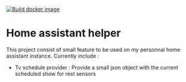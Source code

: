 [![Build docker image](https://github.com/jtattevin/homeassistant-helper/actions/workflows/build-release.yml/badge.svg)](https://github.com/jtattevin/homeassistant-helper/actions/workflows/build-release.yml)

# Home assistant helper

This project consist of small feature to be used on my personnal home assistant instance.
Currently include :
- Tv schedule provider : Provide a small json object with the current scheduled show for rest sensors
